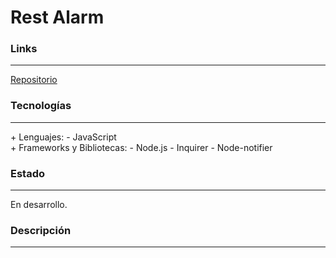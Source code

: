 # Rest Alarm

### Links

---

[Repositorio](https://github.com/cococov/rest-alarm)

### Tecnologías

---

<div class="list-super-index">
+ Lenguajes:
 - JavaScript
</div>

<div class="list-super-index">
+ Frameworks y Bibliotecas:
 - Node.js
 - Inquirer
 - Node-notifier
</div>

### Estado

---

En desarrollo.

### Descripción

---

